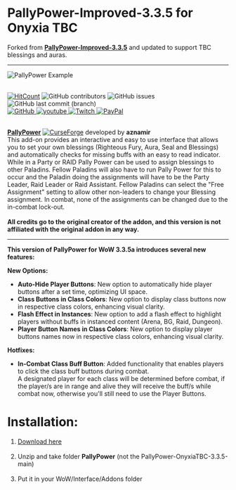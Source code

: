 # PallyPower-Improved-3.3.5 for Onyxia TBC
Forked from [**PallyPower-Improved-3.3.5**](https://github.com/NoM0Re/PallyPower-Improved-3.3.5) and updated to support TBC blessings and auras.
<br/>

------------------------------------------------

![PallyPower Example](https://github.com/NoM0Re/PallyPower-Improved-3.3.5/blob/main/PallyPower_Flash.gif)<br/><br/>

[![HitCount](https://hits.dwyl.com/NoM0Re/PallyPower-Improved-3.3.5.svg?style=flat-square)](http://hits.dwyl.com/NoM0Re/PallyPower-Improved-3.3.5) ![GitHub contributors](https://img.shields.io/github/contributors/NoM0Re/PallyPower-Improved-3.3.5)
 ![GitHub issues](https://img.shields.io/github/issues/NoM0Re/PallyPower-Improved-3.3.5)  ![GitHub last commit (branch)](https://img.shields.io/github/last-commit/NoM0Re/PallyPower-Improved-3.3.5/main) <br/>
 <a href='https://github.com/NoM0Re' target="_blank">
  <img alt='GitHub' src='https://img.shields.io/badge/github-100000?style=flat-square&logo=GitHub&logoColor=white&labelColor=black&color=black'/>
</a>
<a href='https://www.youtube.com/@xpatrick99x' target="_blank">
  <img alt='youtube' src='https://img.shields.io/badge/YouTube-100000?style=flat-square&logo=youtube&logoColor=white&labelColor=FF0000&color=black'/>
</a>
<a href='https://www.twitch.tv/noom0re' target="_blank">
  <img alt='Twitch' src='https://img.shields.io/badge/Twitch-100000?style=flat-square&logo=Twitch&logoColor=white&labelColor=6441a5&color=black'/>
</a>
<a href='https://streamelements.com/noom0re/tip' target="_blank">
  <img alt='PayPal' src='https://img.shields.io/badge/Buy_me a coffee-100000?style=flat-square&logo=PayPal&logoColor=white&labelColor=3b7bbf&color=000000'/>
</a>
<br/><br/>

[**PallyPower**](https://www.curseforge.com/wow/addons/pally-power) [![CurseForge](https://cf.way2muchnoise.eu/short_18911.svg)](https://www.curseforge.com/wow/addons/pally-power) developed by **aznamir**<br/>
This add-on provides an interactive and easy to use interface that allows you to set your own blessings (Righteous Fury, Aura, Seal and Blessings) and automatically checks for missing buffs with an easy to read indicator. While in a Party or RAID Pally Power can be used to assign blessings to other Paladins. Fellow Paladins will also have to run Pally Power for this to occur and the Paladin doing the assignments will have to be the Party Leader, Raid Leader or Raid Assistant. Fellow Paladins can select the "Free Assignment" setting to allow other non-leaders to change your Blessing assignment. In combat, none of the assignments can be changed due to the in-combat lock-out.<br/>
<br/>
**All credits go to the original creator of the addon, and this version is not affiliated with the original addon in any way.**
<br/>

------------------------------------------------

**This version of PallyPower for WoW 3.3.5a introduces several new features:** <br/>

**New Options:**<br/>

- **Auto-Hide Player Buttons**: New option to automatically hide player buttons after a set time, optimizing UI space.<br/>
- **Class Buttons in Class Colors**: New option to display class buttons now in respective class colors, enhancing visual clarity.<br/>
- **Flash Effect in Instances**: New option to add a flash effect to highlight players without buffs in instanced content (Arena, BG, Raid, Dungeon).<br/>
- **Player Button Names in Class Colors**: New option to display player buttons names now in respective class colors, enhancing visual clarity.<br/>

**Hotfixes:**<br/>

- **In-Combat Class Buff Button**: Added functionality that enables players to click the class buff buttons during combat.<br/>
A designated player for each class will be determined before combat, if the player/s are in range and alive they will receive the buff/s while combat now, otherwise you'll still need to use the Player Buttons.<br/>

# **Installation:**
1. [Download here](https://github.com/ForestJ316/PallyPower-OnyxiaTBC-3.3.5/archive/refs/heads/main.zip)<br/><br/>
2. Unzip and take folder **PallyPower** (not the PallyPower-OnyxiaTBC-3.3.5-main)<br/><br/>
3. Put it in your WoW/Interface/Addons folder<br/><br/><br/>